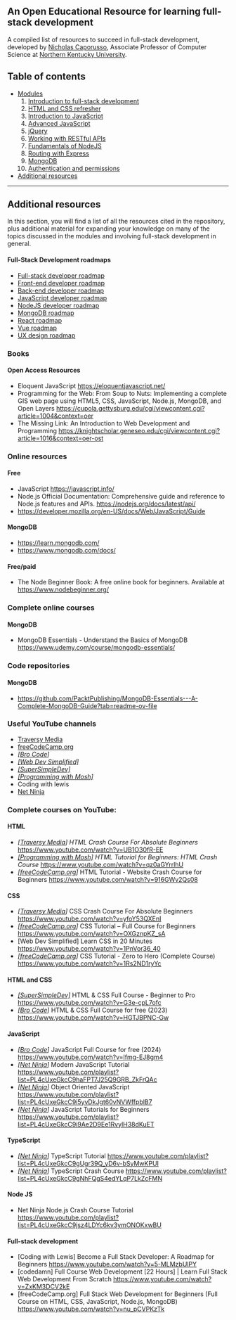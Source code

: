 An Open Educational Resource for learning full-stack development 
-----------------------------------------------------
A compiled list of resources to succeed in full-stack development, developed by [Nicholas Caporusso](https://www.cprnhl.com), Associate Professor of Computer Science at [Northern Kentucky University](https://www.nku.edu/).

## Table of contents
- [Modules](#modules)  
  1. [Introduction to full-stack development](modules/01-introduction-to-full-stack-development.md)  
  2. [HTML and CSS refresher](modules/02-html-and-css-refresher.md)   
  3. [Introduction to JavaScript](modules/03-introduction-to-javascript.md)    
  4. [Advanced JavaScript](modules/04-advanced-javascript.md)    
  5. [jQuery](modules/05-jquery.md)  
  6. [Working with RESTful APIs](modules/06-working-with-restful-apis.md)   
  7. [Fundamentals of NodeJS](modules/07-fundamentals-of-nodejs.md)   
  8. [Routing with Express](modules/08-routing-with-express.md)   
  9. [MongoDB](#mongodb)  
  10. [Authentication and permissions](#authentication-and-permissions)   
- [Additional resources](#additional-resources)

---

## Additional resources
In this section, you will find a list of all the resources cited in the repository, plus additional material for expanding your knowledge on many of the topics discussed in the modules and involving full-stack development in general.


#### Full-Stack Development roadmaps
- [Full-stack developer roadmap](https://roadmap.sh/full-stack 'Full-stack developer roadmap') 
- [Front-end developer roadmap](https://roadmap.sh/frontend 'Front-end developer roadmap') 
- [Back-end developer roadmap](https://roadmap.sh/backend 'Back-end developer roadmap')
- [JavaScript developer roadmap](https://roadmap.sh/javascript 'JavaScript developer roadmap') 
- [NodeJS developer roadmap](https://roadmap.sh/nodejs 'NodeJS developer roadmap')
- [MongoDB roadmap](https://roadmap.sh/mongodb 'MongoDB roadmap')
- [React roadmap](https://roadmap.sh/react 'React roadmap') 
- [Vue roadmap](https://roadmap.sh/vue 'Vue roadmap') 
- [UX design roadmap](https://roadmap.sh/ux-design 'UX design roadmap')

### Books
#### Open Access Resources
- Eloquent JavaScript https://eloquentjavascript.net/
- Programming for the Web: From Soup to Nuts: Implementing a complete GIS web page using HTML5, CSS, JavaScript, Node.js, MongoDB, and Open Layers https://cupola.gettysburg.edu/cgi/viewcontent.cgi?article=1004&context=oer
- The Missing Link: An Introduction to Web Development and Programming https://knightscholar.geneseo.edu/cgi/viewcontent.cgi?article=1016&context=oer-ost

### Online resources
#### Free
- JavaScript https://javascript.info/
- Node.js Official Documentation: Comprehensive guide and reference to Node.js features and APIs. https://nodejs.org/docs/latest/api/
- https://developer.mozilla.org/en-US/docs/Web/JavaScript/Guide

#### MongoDB
- https://learn.mongodb.com/
- https://www.mongodb.com/docs/

#### Free/paid
- The Node Beginner Book: A free online book for beginners. Available at https://www.nodebeginner.org/

### Complete online courses
#### MongoDB
- MongoDB Essentials - Understand the Basics of MongoDB https://www.udemy.com/course/mongodb-essentials/

### Code repositories
#### MongoDB
- https://github.com/PacktPublishing/MongoDB-Essentials---A-Complete-MongoDB-Guide?tab=readme-ov-file


### Useful YouTube channels
- [Traversy Media](https://www.youtube.com/@TraversyMedia 'Traversy Media')
- [freeCodeCamp.org](https://www.youtube.com/c/Freecodecamp 'freeCodeCamp.org')
- *[[Bro Code](https://www.youtube.com/@BroCodez 'Bro Code')]*
- [*[Web Dev Simplified]*](https://www.youtube.com/c/WebDevSimplified 'Web Dev Simplified')
- [*[SuperSimpleDev]*](https://www.youtube.com/@SuperSimpleDev 'SuperSimpleDev')
- [*[Programming with Mosh]*](https://www.youtube.com/c/programmingwithmosh 'Programming with Mosh')
- Coding with lewis
- [Net Ninja](https://www.youtube.com/channel/UCW5YeuERMmlnqo4oq8vwUpg 'Net Ninja')


### Complete courses on YouTube:
#### HTML
- *[[Traversy Media](https://www.youtube.com/@TraversyMedia 'Traversy Media')]* *HTML Crash Course For Absolute Beginners* https://www.youtube.com/watch?v=UB1O30fR-EE 
- [*[Programming with Mosh]*](https://www.youtube.com/c/programmingwithmosh 'Programming with Mosh') *HTML Tutorial for Beginners: HTML Crash Course* https://www.youtube.com/watch?v=qz0aGYrrlhU
- *[[freeCodeCamp.org](https://www.youtube.com/c/Freecodecamp 'freeCodeCamp.org')]* HTML Tutorial - Website Crash Course for Beginners https://www.youtube.com/watch?v=916GWv2Qs08

#### CSS
- *[[Traversy Media](https://www.youtube.com/@TraversyMedia 'Traversy Media')]* CSS Crash Course For Absolute Beginners https://www.youtube.com/watch?v=yfoY53QXEnI
- *[[freeCodeCamp.org](https://www.youtube.com/c/Freecodecamp 'freeCodeCamp.org')]* CSS Tutorial – Full Course for Beginners https://www.youtube.com/watch?v=OXGznpKZ_sA
- [Web Dev Simplified] Learn CSS in 20 Minutes https://www.youtube.com/watch?v=1PnVor36_40
- *[[freeCodeCamp.org](https://www.youtube.com/c/Freecodecamp 'freeCodeCamp.org')]* CSS Tutorial - Zero to Hero (Complete Course) https://www.youtube.com/watch?v=1Rs2ND1ryYc

#### HTML and CSS
- [*[SuperSimpleDev]*](https://www.youtube.com/@SuperSimpleDev 'SuperSimpleDev') HTML & CSS Full Course - Beginner to Pro https://www.youtube.com/watch?v=G3e-cpL7ofc
- *[[Bro Code](https://www.youtube.com/@BroCodez 'Bro Code')]* HTML & CSS Full Course for free  (2023) https://www.youtube.com/watch?v=HGTJBPNC-Gw	

#### JavaScript
- *[[Bro Code](https://www.youtube.com/@BroCodez 'Bro Code')]* JavaScript Full Course for free (2024) https://www.youtube.com/watch?v=lfmg-EJ8gm4
- *[[Net Ninja](https://www.youtube.com/channel/UCW5YeuERMmlnqo4oq8vwUpg 'Net Ninja')]* Modern JavaScript Tutorial https://www.youtube.com/playlist?list=PL4cUxeGkcC9haFPT7J25Q9GRB_ZkFrQAc
- *[[Net Ninja](https://www.youtube.com/channel/UCW5YeuERMmlnqo4oq8vwUpg 'Net Ninja')]* Object Oriented JavaScript https://www.youtube.com/playlist?list=PL4cUxeGkcC9i5yvDkJgt60vNVWffpblB7
- *[[Net Ninja](https://www.youtube.com/channel/UCW5YeuERMmlnqo4oq8vwUpg 'Net Ninja')]* JavaScript Tutorials for Beginners https://www.youtube.com/playlist?list=PL4cUxeGkcC9i9Ae2D9Ee1RvylH38dKuET

#### TypeScript
- *[[Net Ninja](https://www.youtube.com/channel/UCW5YeuERMmlnqo4oq8vwUpg 'Net Ninja')]* TypeScript Tutorial https://www.youtube.com/playlist?list=PL4cUxeGkcC9gUgr39Q_yD6v-bSyMwKPUI
- *[[Net Ninja](https://www.youtube.com/channel/UCW5YeuERMmlnqo4oq8vwUpg 'Net Ninja')]* TypeScript Crash Course https://www.youtube.com/playlist?list=PL4cUxeGkcC9gNhFQgS4edYLqP7LkZcFMN

#### Node JS
- Net Ninja Node.js Crash Course Tutorial https://www.youtube.com/playlist?list=PL4cUxeGkcC9jsz4LDYc6kv3ymONOKxwBU


#### Full-stack development
- [Coding with Lewis] Become a Full Stack Developer: A Roadmap for Beginners https://www.youtube.com/watch?v=5-MLMzbUlPY
- [codedamn] Full Course Web Development [22 Hours] | Learn Full Stack Web Development From Scratch https://www.youtube.com/watch?v=ZxKM3DCV2kE
- [freeCodeCamp.org] Full Stack Web Development for Beginners (Full Course on HTML, CSS, JavaScript, Node.js, MongoDB) https://www.youtube.com/watch?v=nu_pCVPKzTk



